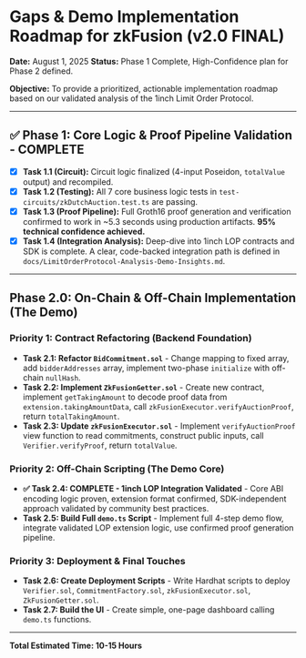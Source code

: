 # Gaps & Demo Implementation Roadmap for zkFusion (v2.0 FINAL)

**Date:** August 1, 2025
**Status:** Phase 1 Complete, High-Confidence plan for Phase 2 defined.

**Objective:** To provide a prioritized, actionable implementation roadmap based on our validated analysis of the 1inch Limit Order Protocol.

---
## ✅ **Phase 1: Core Logic & Proof Pipeline Validation - COMPLETE**

-   [x] **Task 1.1 (Circuit):** Circuit logic finalized (4-input Poseidon, `totalValue` output) and recompiled.
-   [x] **Task 1.2 (Testing):** All 7 core business logic tests in `test-circuits/zkDutchAuction.test.ts` are passing.
-   [x] **Task 1.3 (Proof Pipeline):** Full Groth16 proof generation and verification confirmed to work in ~5.3 seconds using production artifacts. **95% technical confidence achieved.**
-   [x] **Task 1.4 (Integration Analysis):** Deep-dive into 1inch LOP contracts and SDK is complete. A clear, code-backed integration path is defined in `docs/LimitOrderProtocol-Analysis-Demo-Insights.md`.

---

## Phase 2.0: On-Chain & Off-Chain Implementation (The Demo)

### Priority 1: Contract Refactoring (Backend Foundation)
*   **Task 2.1: Refactor `BidCommitment.sol`** - Change mapping to fixed array, add `bidderAddresses` array, implement two-phase `initialize` with off-chain `nullHash`.
*   **Task 2.2: Implement `ZkFusionGetter.sol`** - Create new contract, implement `getTakingAmount` to decode proof data from `extension.takingAmountData`, call `zkFusionExecutor.verifyAuctionProof`, return `totalTakingAmount`.
*   **Task 2.3: Update `zkFusionExecutor.sol`** - Implement `verifyAuctionProof` view function to read commitments, construct public inputs, call `Verifier.verifyProof`, return `totalValue`.

### Priority 2: Off-Chain Scripting (The Demo Core)
*   **✅ Task 2.4: COMPLETE - 1inch LOP Integration Validated** - Core ABI encoding logic proven, extension format confirmed, SDK-independent approach validated by community best practices.
*   **Task 2.5: Build Full `demo.ts` Script** - Implement full 4-step demo flow, integrate validated LOP extension logic, use confirmed proof generation pipeline.

### Priority 3: Deployment & Final Touches
*   **Task 2.6: Create Deployment Scripts** - Write Hardhat scripts to deploy `Verifier.sol`, `CommitmentFactory.sol`, `zkFusionExecutor.sol`, `ZkFusionGetter.sol`.
*   **Task 2.7: Build the UI** - Create simple, one-page dashboard calling `demo.ts` functions.

---

**Total Estimated Time: 10-15 Hours** 